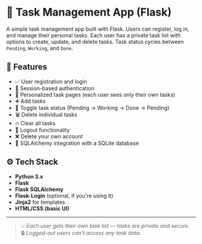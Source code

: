 # 📝 Task Management App (Flask)

A simple task management app built with Flask. Users can register, log in, and manage their personal tasks. Each user has a private task list with options to create, update, and delete tasks. Task status cycles between `Pending`, `Working`, and `Done`.

## 🚀 Features

- ✅ User registration and login
- 🔐 Session-based authentication
- 🧍 Personalized task pages (each user sees only their own tasks)
- ➕ Add tasks
- 🔄 Toggle task status (Pending → Working → Done → Pending)
- 🗑️ Delete individual tasks
- 🔥 Clear all tasks
- 🚪 Logout functionality
- ❌ Delete your own account
- 💾 SQLAlchemy integration with a SQLite database

## ⚙️ Tech Stack

- **Python 3.x**
- **Flask**
- **Flask SQLAlchemy**
- **Flask-Login** (optional, if you're using it)
- **Jinja2** for templates
- **HTML/CSS (basic UI)**

---

> 💡 _Each user gets their own task list — tasks are private and secure._  
> 🔒 _Logged-out users can't access any task data._

